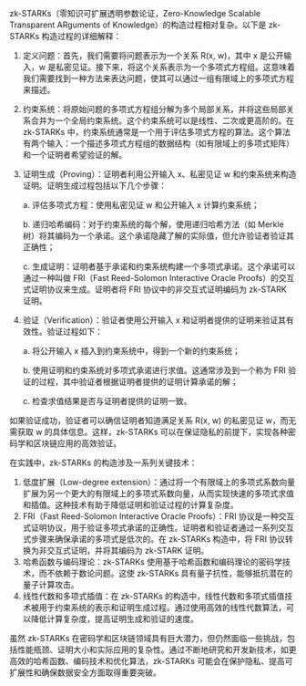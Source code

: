zk-STARKs（零知识可扩展透明参数论证，Zero-Knowledge Scalable Transparent ARguments of Knowledge）的构造过程相对复杂。以下是 zk-STARKs 构造过程的详细解释：

1. 定义问题：首先，我们需要将问题表示为一个关系 R(x, w)，其中 x 是公开输入，w 是私密见证。接下来，将这个关系表示为一个多项式方程组。这意味着我们需要找到一种方法来表达问题，使其可以通过一组有限域上的多项式方程来描述。

2. 约束系统：将原始问题的多项式方程组分解为多个局部关系，并将这些局部关系合并为一个全局约束系统。这个约束系统可以是线性、二次或更高阶的。在 zk-STARKs 中，约束系统通常是一个用于评估多项式方程的算法。这个算法有两个输入：一个描述多项式方程组的数据结构（如有限域上的多项式矩阵）和一个证明者希望验证的解。

3. 证明生成（Proving）：证明者利用公开输入 x、私密见证 w 和约束系统来构造证明。证明生成过程包括以下几个步骤：

   a. 评估多项式方程：使用私密见证 w 和公开输入 x 计算约束系统；

   b. 递归哈希编码：对于约束系统的每个解，使用递归哈希方法（如 Merkle 树）将其编码为一个承诺。这个承诺隐藏了解的实际值，但允许验证者验证其正确性；

   c. 生成证明：证明者基于承诺和约束系统构建一个多项式承诺。这个承诺可以通过一种叫做 FRI（Fast Reed-Solomon Interactive Oracle Proofs）的交互式证明协议来生成。证明者将 FRI 协议中的非交互式证明编码为 zk-STARK 证明。

4. 验证（Verification）：验证者使用公开输入 x 和证明者提供的证明来验证其有效性。验证过程如下：

   a. 将公开输入 x 插入到约束系统中，得到一个新的约束系统；

   b. 使用证明和约束系统对多项式承诺进行求值。这通常涉及到一个称为 FRI 验证的过程，其中验证者根据证明者提供的证明计算承诺的解；

   c. 检查求值结果是否与证明者提供的证明一致。

如果验证成功，验证者可以确信证明者知道满足关系 R(x, w) 的私密见证 w，而无需获取 w 的具体信息。这样，zk-STARKs 可以在保证隐私的前提下，实现各种密码学和区块链应用的高效验证。

在实践中，zk-STARKs 的构造涉及一系列关键技术：

1. 低度扩展（Low-degree extension）：通过将一个有限域上的多项式系数向量扩展为另一个更大的有限域上的多项式系数向量，从而实现快速的多项式求值和插值。这种技术有助于降低证明和验证过程的计算复杂度。
2. FRI（Fast Reed-Solomon Interactive Oracle Proofs）：FRI 协议是一种交互式证明协议，用于验证多项式承诺的正确性。证明者和验证者通过一系列交互式步骤来确保承诺的多项式是低次的。在 zk-STARKs 构造中，将 FRI 协议转换为非交互式证明，并将其编码为 zk-STARK 证明。
3. 哈希函数与编码理论：zk-STARKs 使用基于哈希函数和编码理论的密码学技术，而不依赖于数论问题。这使 zk-STARKs 具有量子抗性，能够抵抗潜在的量子计算攻击。
4. 线性代数和多项式插值：在 zk-STARKs 的构造中，线性代数和多项式插值技术被用于约束系统的表示和证明生成过程。通过使用高效的线性代数算法，可以降低计算复杂度，提高证明生成和验证的速度。

虽然 zk-STARKs 在密码学和区块链领域具有巨大潜力，但仍然面临一些挑战，包括性能瓶颈、证明大小和实际应用的复杂性。通过不断地研究和开发新技术，如更高效的哈希函数、编码技术和优化算法，zk-STARKs 可能会在保护隐私、提高可扩展性和确保数据安全方面取得重要突破。
